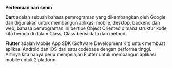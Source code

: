 __Pertemuan hari senin__

__Dart__ adalah sebuah bahasa pemrograman yang dikembangkan oleh Google dan digunakan untuk membangun aplikasi mobile, desktop, backend dan web, bahasa pemrograman ini bertipe Object Oriented dimana struktur kode kita berada di dalam Class, Class berisi data dan method.

**Flutter** adalah Mobile App SDK (Software Development Kit) untuk membuat aplikasi Android dan iOS dari satu codebase dengan performa tinggi. Artinya kita hanya perlu mempelajari Flutter untuk membangun aplikasi mobile untuk 2 platform.


